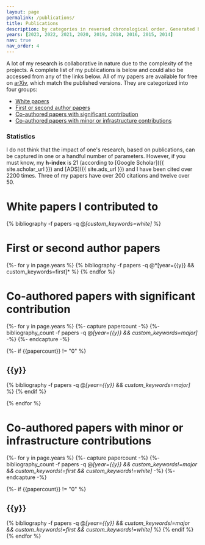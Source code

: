 ```yaml
---
layout: page
permalink: /publications/
title: Publications
description: by categories in reversed chronological order. Generated by NASA ADS with jekyll-scholar.
years: [2023, 2022, 2021, 2020, 2019, 2018, 2016, 2015, 2014]
nav: true
nav_order: 4
---
```


A lot of my research is collaborative in nature due to the complexity of the projects.
A complete list of my publications is below and could also be accessed from any of the links below.
All of my papers are available for free on [arXiv][arxiv_url], which match the published versions. They are categorized into four groups:

- [White papers](#white)
- [First or second author papers](#firstauthor)
- [Co-authored papers with significant contribution](#coauthor-major)
- [Co-authored papers with minor or infrastructure contributions](#coauthor-infra)

### Statistics

I do not think that the impact of one's research, based on publications, can be captured in one or a handful number of parameters.
However, if you must know, my **h-index** is 21 (according to [Google Scholar]({{ site.scholar_url }}) and [ADS]({{ site.ads_url }}) and I have been cited over 2200 times.
Three of my papers have over 200 citations and twelve over 50.

[arxiv_url]: https://arxiv.org/search/?query=kannawadi&searchtype=author&abstracts=show&order=-announced_date_first&size=50




<!-- _pages/publications.md -->
<div class="publications">

<a name="white">
<h1>White papers I contributed to</h1>
</a>

{% bibliography -f papers -q @*[custom_keywords=white]* %}

<a name="firstauthor">
<h1>First or second author papers</h1>
</a>
{%- for y in page.years %}
  {% bibliography -f papers -q @*[year={{y}} && custom_keywords=first]* %}
{% endfor %}

<a name="coauthor-major">
<h1>Co-authored papers with significant contribution</h1>
</a>

{%- for y in page.years %}
  {%- capture papercount -%}
    {%- bibliography_count -f papers -q @*[year={{y}} && custom_keywords=major]* -%}
  {%- endcapture -%}

  {%- if {{papercount}} != "0"  %}
    <h2 class="year">{{y}}</h2>
    {% bibliography -f papers -q @*[year={{y}} && custom_keywords=major]* %}
  {% endif %}

{% endfor %}

<a name="coauthor-infra">
<h1>Co-authored papers with minor or infrastructure contributions</h1>
</a>

{%- for y in page.years %}
  {%- capture papercount -%}
    {%- bibliography_count -f papers -q @*[year={{y}} && custom_keywords!=major && custom_keywords!=first && custom_keywords!=white]* -%}
  {%- endcapture -%}

  {%- if {{papercount}} != "0"  %}
    <h2 class="year">{{y}}</h2>
    {% bibliography -f papers -q @*[year={{y}} && custom_keywords!=major && custom_keywords!=first && custom_keywords!=white]* %}
  {% endif %}
{% endfor %}

</div>
